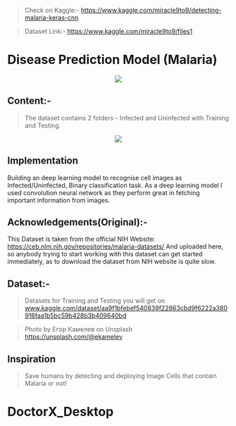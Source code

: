 > Check on Kaggle:- https://www.kaggle.com/miracle9to9/detecting-malaria-keras-cnn

> Dataset Link:- https://www.kaggle.com/miracle9to9/files1

# Disease Prediction Model (Malaria)

<p align="center">
  <img src="https://bp3.blogger.com/_EX0XIqwdGyY/SBr1XP7PFPI/AAAAAAAABzg/W9ZwW9_MLmM/s400/plasmodium_falciparum+cycle.jpg" />
</p>

## Content:-
  >The dataset contains 2 folders - Infected and Uninfected with Training and Testing.
  
<p align="center">
  <img src="https://lh3.googleusercontent.com/TmA1U5C7lzXZ5i0P9Y6t3owgKw8lA1rC7w8VdifTB3DWK64kqG0Vi0QaR1F74rQatWrYPduu-HvocIyMXxhjqYHL1x-a5MaQr6jqzy18JG9OEhSIgJh8h1dpSF8aIYgOPo1Y1VBFV_6dXJ6yo3JjZqT0wrw9twAJhTebmzHlAu7HZnAQBH-hlA407ftONLLMnwgx8fOgeWMPGEz0k64WlofysLPY5i_V123LDd-BsYeBEqX0nsmgAcF9tEB2ahXk99N0cIKOuet3LM93nOZc2avGT0PNRAOUF4RoQv8SP5PtQPc1qfds4hpj5K_kGkFqk3t6SmRCMEkHrArzaSZLltTW7tKKOlPCcuhFpYO1C8E5Dt_Ci9CPohZTZ-fk5WWIEnh__GCdplKP_1gVYNCX0O-7rWgKbMi5gg0NGMlNwPYJmd6kYx6vlKVLyiTTpGQhPV3ORskyoVhiUXdG9CZzyH55FYaQ_yhmC4AOAtEP6CcTqRQ2FGI6mfSAzYnFzs0cKYjHXxFD7ultnn37PN7t3CsDTAvnKygezjy9XjjVlCW3IPwElH1NCLt7RWAnrLSnAq2MdRUfyAqNZLEhPGydUlPpcRzIeDfdYhFusgahU3YQFKzrEXlkrxEhaWB06mR1EpAXWM6P8ifO0MjrcX4zxmYBGcFhbS7mPHNIVRUL7YVY6xnkrne7AexJVcCj=w1000-h621-no?authuser=0" />
</p>

## Implementation
  Building an deep learning model to recognise cell images as Infected/Uninfected, Binary classification task. As a deep learning model I used convolution neural network as they perform great in fetching important information from images.

## Acknowledgements(Original):-
  This Dataset is taken from the official NIH Website: https://ceb.nlm.nih.gov/repositories/malaria-datasets/ And uploaded here, so anybody trying to start working with this dataset can get started immediately, as to download the dataset from NIH website is quite slow.

## Dataset:-
 >Datasets for Training and Testing you will get on www.kaggle.com/dataset/aa9f1bfebef540839f22863cbd9f6222a380916faa1b5bc59b428b3b409640bd
 

 >Photo by Егор Камелев on Unsplash https://unsplash.com/@ekamelev
 
## Inspiration
>Save humans by detecting and deploying Image Cells that contain Malaria or not!
# DoctorX_Desktop

